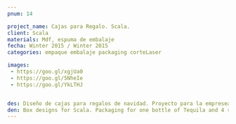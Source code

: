 ```yaml
---
pnum: 14

project_name: Cajas para Regalo. Scala.
client: Scala
materials: Mdf, espuma de embalaje
fecha: Winter 2015 / Winter 2015
categories: empaque embalaje packaging corteLaser

images:
 - https://goo.gl/xgjUa0
 - https://goo.gl/5NheIe
 - https://goo.gl/YkLTHJ


des: Diseño de cajas para regalos de navidad. Proyecto para la empresea Scala. Embalaje para una botella de tequila y 4 vasos tequileros. 
den: Box designs for Scala. Packaging for one bottle of Tequila and 4 shot glasses. 
---
```

